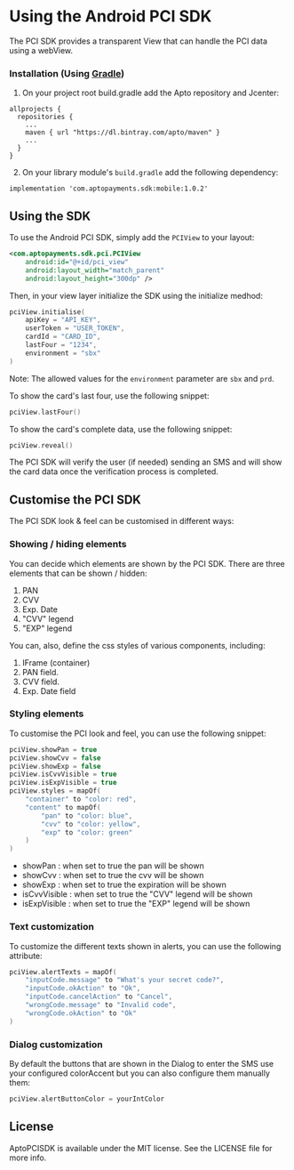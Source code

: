 # Using the Android PCI SDK

The PCI SDK provides a transparent View that can handle the PCI data using a webView.

### Installation (Using [Gradle](https://gradle.org))

1. On your project root build.gradle add the Apto repository and Jcenter:
```
allprojects {
  repositories {
    ...
    maven { url "https://dl.bintray.com/apto/maven" }
    ...
  }
}
```

2. On your library module's `build.gradle` add the following dependency:

```
implementation 'com.aptopayments.sdk:mobile:1.0.2'
```

## Using the SDK

To use the Android PCI SDK, simply add the `PCIView` to your layout:

```xml
<com.aptopayments.sdk.pci.PCIView
    android:id="@+id/pci_view"
    android:layout_width="match_parent"
    android:layout_height="300dp" />
```

Then, in your view layer initialize the SDK using the initialize medhod:

```kotlin
pciView.initialise(
    apiKey = "API_KEY",
    userToken = "USER_TOKEN",
    cardId = "CARD_ID",
    lastFour = "1234",
    environment = "sbx"
)
```

Note: The allowed values for the `environment` parameter are  `sbx` and `prd`.

To show the card's last four, use the following snippet:

```kotlin
pciView.lastFour()
```

To show the card's complete data, use the following snippet:

```kotlin
pciView.reveal()
```

The PCI SDK will verify the user (if needed) sending an SMS and will show the card data once the verification process is completed.

## Customise the PCI SDK

The PCI SDK look & feel can be customised in different ways:

### Showing / hiding elements

You can decide which elements are shown by the PCI SDK. There are three elements that can be shown / hidden:

1. PAN
1. CVV
1. Exp. Date
1. "CVV" legend
1. "EXP" legend

You can, also, define the css styles of various components, including:

1. IFrame (container)
1. PAN field.
1. CVV field.
1. Exp. Date field

### Styling elements

To customise the PCI look and feel, you can use the following snippet:

```kotlin
pciView.showPan = true
pciView.showCvv = false
pciView.showExp = false
pciView.isCvvVisible = true
pciView.isExpVisible = true
pciView.styles = mapOf(
    "container" to "color: red",
    "content" to mapOf(
        "pan" to "color: blue",
        "cvv" to "color: yellow",
        "exp" to "color: green"
    )
)
```

- showPan : when set to true the pan will be shown
- showCvv : when set to true the cvv will be shown
- showExp : when set to true the expiration will be shown
- isCvvVisible : when set to true the "CVV" legend will be shown
- isExpVisible : when set to true the "EXP" legend will be shown

### Text customization

To customize the different texts shown in alerts, you can use the following attribute:

```kotlin
pciView.alertTexts = mapOf(
    "inputCode.message" to "What's your secret code?",
    "inputCode.okAction" to "Ok",
    "inputCode.cancelAction" to "Cancel",
    "wrongCode.message" to "Invalid code",
    "wrongCode.okAction" to "Ok"
)
```

### Dialog customization

By default the buttons that are shown in the Dialog to enter the SMS use your configured colorAccent but you can also configure them manually them:

```kotlin
pciView.alertButtonColor = yourIntColor
```

## License

AptoPCISDK is available under the MIT license. See the LICENSE file for more info.
